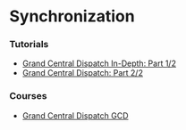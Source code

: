 # Synchronization

### Tutorials
- [Grand Central Dispatch In-Depth: Part 1/2](https://www.raywenderlich.com/60749/grand-central-dispatch-in-depth-part-1)
- [Grand Central Dispatch: Part 2/2](https://www.raywenderlich.com/5371-grand-central-dispatch-tutorial-for-swift-4-part-2-2)

### Courses
- [Grand Central Dispatch GCD](https://eg.udacity.com/course/grand-central-dispatch-gcd--ud576)


